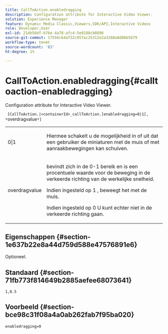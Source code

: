 ```yaml
---
title: CallToAction.enabledragging
description: Configuration attribute for Interactive Video Viewer.
solution: Experience Manager
feature: Dynamic Media Classic,Viewers,SDK/API,Interactive Videos
role: Developer,User
exl-id: 21db58df-b76e-4a78-afc4-5e0188cb8896
source-git-commit: 17556c64af32c957ac25312e2a3288a8d86b5679
workflow-type: tm+mt
source-wordcount: '83'
ht-degree: 1%

---
```


# CallToAction.enabledragging{#calltoaction-enabledragging}

Configuration attribute for Interactive Video Viewer.

` [CallToAction.|<containerId>_callToAction.]enabledragging=0|1[, *`overdragvalue`*]`

<table id="table_441553CD34C94A58A9D7CBF772DEDDB6"> 
 <tbody> 
  <tr> 
   <td colname="col1"> <p> <span class="codeph"> 0|1 </span> </p> </td> 
   <td colname="col2"> <p> Hiermee schakelt u de mogelijkheid in of uit dat een gebruiker de miniaturen met de muis of met aanraakbewegingen kan schuiven. </p> </td> 
  </tr> 
  <tr> 
   <td colname="col1"> <p> <span class="codeph"> <span class="varname"> overdragvalue </span> </span> </p> </td> 
   <td colname="col2"> <p> bevindt zich in de <span class="codeph"> 0-1 </span> bereik en is een procentuele waarde voor de beweging in de verkeerde richting van de werkelijke snelheid. </p> <p>Indien ingesteld op <span class="codeph"> 1 </span>, beweegt het met de muis. </p> <p>Indien ingesteld op <span class="codeph"> 0 </span>U kunt echter niet in de verkeerde richting gaan. </p> </td> 
  </tr> 
 </tbody> 
</table>

## Eigenschappen {#section-1e637b22e8a44d759d588e47576891e6}

Optioneel.

## Standaard {#section-71fb773f814649b2885aefee68073641}

`1,0.5`

## Voorbeeld {#section-bce98c31f08a4a0ab262fab7f95ba020}

```
enabledragging=0
```
